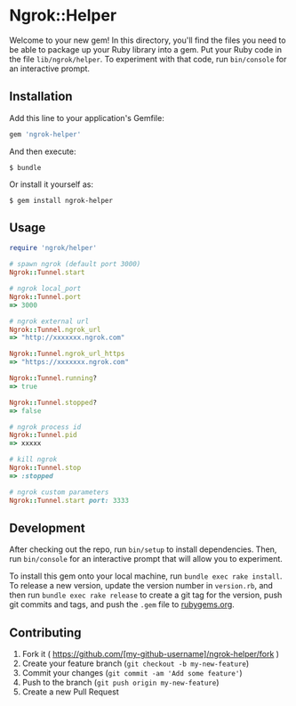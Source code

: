 # Ngrok::Helper

Welcome to your new gem! In this directory, you'll find the files you need to be able to package up your Ruby library into a gem. Put your Ruby code in the file `lib/ngrok/helper`. To experiment with that code, run `bin/console` for an interactive prompt.

## Installation

Add this line to your application's Gemfile:

```ruby
gem 'ngrok-helper'
```

And then execute:

    $ bundle

Or install it yourself as:

    $ gem install ngrok-helper

## Usage

```ruby
require 'ngrok/helper'

# spawn ngrok (default port 3000)
Ngrok::Tunnel.start

# ngrok local_port
Ngrok::Tunnel.port
=> 3000

# ngrok external url
Ngrok::Tunnel.ngrok_url
=> "http://xxxxxxx.ngrok.com"

Ngrok::Tunnel.ngrok_url_https
=> "https://xxxxxxx.ngrok.com"

Ngrok::Tunnel.running?
=> true

Ngrok::Tunnel.stopped?
=> false

# ngrok process id
Ngrok::Tunnel.pid
=> xxxxx

# kill ngrok
Ngrok::Tunnel.stop
=> :stopped

```

```ruby
# ngrok custom parameters
Ngrok::Tunnel.start port: 3333

```

## Development

After checking out the repo, run `bin/setup` to install dependencies. Then, run `bin/console` for an interactive prompt that will allow you to experiment.

To install this gem onto your local machine, run `bundle exec rake install`. To release a new version, update the version number in `version.rb`, and then run `bundle exec rake release` to create a git tag for the version, push git commits and tags, and push the `.gem` file to [rubygems.org](https://rubygems.org).

## Contributing

1. Fork it ( https://github.com/[my-github-username]/ngrok-helper/fork )
2. Create your feature branch (`git checkout -b my-new-feature`)
3. Commit your changes (`git commit -am 'Add some feature'`)
4. Push to the branch (`git push origin my-new-feature`)
5. Create a new Pull Request